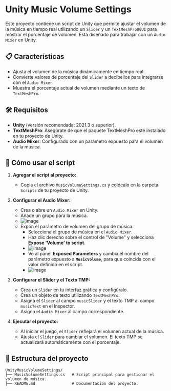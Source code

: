 # Unity Music Volume Settings

Este proyecto contiene un script de Unity que permite ajustar el volumen de la música en tiempo real utilizando un `Slider` y un `TextMeshProUGUI` para mostrar el porcentaje de volumen. Está diseñado para trabajar con un `Audio Mixer` en Unity.

## 📋 Características

- Ajusta el volumen de la música dinámicamente en tiempo real.
- Convierte valores de porcentaje del `Slider` a decibelios para integrarse con el `Audio Mixer`.
- Muestra el porcentaje actual de volumen mediante un texto de `TextMeshPro`.

## 🛠️ Requisitos

- **Unity** (versión recomendada: 2021.3 o superior).
- **TextMeshPro**: Asegúrate de que el paquete TextMeshPro esté instalado en tu proyecto de Unity.
- **Audio Mixer**: Configurado con un parámetro expuesto para el volumen de la música.

## 🚀 Cómo usar el script

1. **Agregar el script al proyecto:**
   - Copia el archivo `MusicVolumeSettings.cs` y colócalo en la carpeta `Scripts` de tu proyecto de Unity.

2. **Configurar el Audio Mixer:**
   - Crea o abre un `Audio Mixer` en Unity.
   - Añade un grupo para la música.
   - ![image](https://github.com/user-attachments/assets/8114a153-29d9-4a11-8f29-33c51ad317df)
   - Expón el parámetro de volumen del grupo de música:
     - Selecciona el grupo de música en el `Audio Mixer`.
     - Haz clic derecho sobre el control de "Volume" y selecciona **Expose 'Volume' to script**.
     - ![image](https://github.com/user-attachments/assets/8867253c-62cd-449d-995a-8d6aba648302)
     - Ve al panel **Exposed Parameters** y cambia el nombre del parámetro expuesto a **`MusicVolume`**, para que coincida con el valor definido en el script.
     - ![image](https://github.com/user-attachments/assets/df015134-69a9-4f48-8385-2da3a9e51af6)

3. **Configurar el Slider y el Texto TMP:**
   - Crea un `Slider` en tu interfaz gráfica y configúralo.
   - Crea un objeto de texto utilizando `TextMeshPro`.
   - Asigna el `Slider` al campo `musicSlider` y el texto TMP al campo `musicText` en el Inspector.
   - Asigna el `Audio Mixer` al campo correspondiente.

4. **Ejecutar el proyecto:**
   - Al iniciar el juego, el `Slider` reflejará el volumen actual de la música.
   - Ajusta el `Slider` para cambiar el volumen. El texto TMP se actualizará automáticamente con el porcentaje.

## 📂 Estructura del proyecto

```plaintext
UnityMusicVolumeSettings/
├── MusicVolumeSettings.cs   # Script principal para gestionar el volumen de música.
├── README.md                # Documentación del proyecto.

